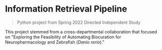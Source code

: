 # Information Retrieval Pipeline
> Python project from Spring 2022 Directed Independent Study

This project stemmed from a cross-departmental collaboration that focused on "Exploring the Feasibility of Automating Biocuration for Neuropharmacology and Zebrafish (*Danio rerio*)."
